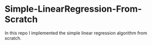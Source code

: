 # Simple-LinearRegression-From-Scratch
In this repo I implemented the simple linear regression algorithm from scratch. 
